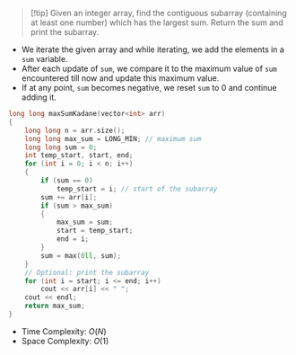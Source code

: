 > [!tip] Given an integer array, find the contiguous subarray (containing at least one number) which has the largest sum. Return the sum and print the subarray.
- We iterate the given array and while iterating, we add the elements in a `sum` variable.
- After each update of `sum`, we compare it to the maximum value of `sum` encountered till now and update this maximum value.
- If at any point, `sum` becomes negative, we reset `sum` to $0$ and continue adding it.
```cpp
long long maxSumKadane(vector<int> arr)
{
	long long n = arr.size();
	long long max_sum = LONG_MIN; // maximum sum
	long long sum = 0;
	int temp_start, start, end;
	for (int i = 0; i < n; i++)
	{
		if (sum == 0)
			temp_start = i; // start of the subarray
		sum += arr[i];
		if (sum > max_sum)
		{
			max_sum = sum;
			start = temp_start;
			end = i;
		}
		sum = max(0ll, sum);
	}
	// Optional: print the subarray
	for (int i = start; i <= end; i++)
		cout << arr[i] << " ";
	cout << endl;
	return max_sum;
}
```
- Time Complexity: $O(N)$
- Space Complexity: $O(1)$